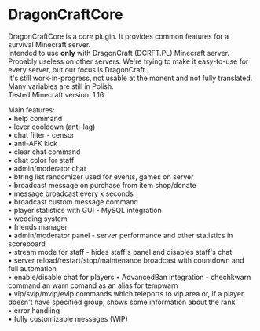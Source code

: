 # DragonCraftCore
DragonCraftCore is a <i>core</i> plugin. It provides common features for a survival Minecraft server.\
Intended to use <b>only</b> with DragonCraft (DCRFT.PL) Minecraft server. Probably useless on other servers. We're trying to make it easy-to-use for every server, but our focus is DragonCraft.\
It's still work-in-progress, not usable at the monent and not fully translated. Many variables are still in Polish.\
Tested Minecraft version: 1.16

Main features:\
• help command\
• lever cooldown (anti-lag)\
• chat filter - censor\
• anti-AFK kick\
• clear chat command\
• chat color for staff\
• admin/moderator chat\
• btring list randomizer used for events, games on server\
• broadcast message on purchase from item shop/donate\
• message broadcast every x seconds\
• broadcast custom message command\
• player statistics with GUI - MySQL integration\
• wedding system\
• friends manager\
• admin/moderator panel - server performance and other statistics in scoreboard\
• stream mode for staff - hides staff's panel and disables staff's chat\
• server reload/restart/stop/maintenance broadcast with countdown and full automation\
• enable/disable chat for players
• AdvancedBan integration - chechkwarn command an warn comand as an alias for tempwarn\
• vip/svip/mvip/evip commands which teleports to vip area or, if a player doesn't have specified group, shows some information about the rank\
• error handling\
• fully customizable messages (WIP)
